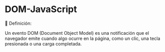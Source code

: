 # DOM-JavaScript
🧠 Definición:

Un evento DOM (Document Object Model) es una notificación que el navegador emite cuando algo ocurre
en la página, como un clic, una tecla presionada o una carga completada.
